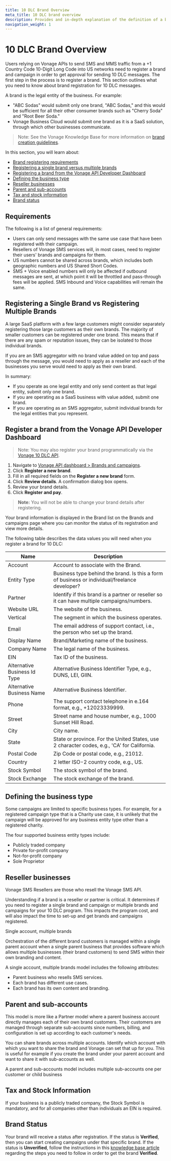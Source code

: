 ```yaml
---
title: 10 DLC Brand Overview
meta_title: 10 DLC brand overview 
description: Provides and in-depth explanation of the definition of a brand, brand registration requirements, defining your business, and data requirements for registering a brand for 10 DLC. 
navigation_weight: 1
---
```


# 10 DLC Brand Overview

Users relying on Vonage APIs to send SMS and MMS traffic from a +1 Country Code 10-Digit Long Code into US networks need to register a brand and campaign in order to get approval for sending 10 DLC messages. The first step in the process is to register a brand. This section outlines what you need to know about brand registration for 10 DLC messages.

A brand is the legal entity of the business. For example:

* "ABC Sodas" would submit only one brand, "ABC Sodas," and this would be sufficient for all their other consumer brands such as "Cherry Soda" and "Root Beer Soda."
* Vonage Business Cloud would submit one brand as it is a SaaS solution, through which other businesses communicate.

> Note: See the Vonage Knowledge Base for more information on [brand creation guidelines](https://help.nexmo.com/hc/en-us/articles/4407712172692-10DLC-Guidelines-for-brand-creation).

In this section, you will learn about:

* [Brand registering requirements](#requirements)
* [Registering a single brand versus multiple brands](#registering-a-single-brand-vs-registering-multiple-brands)
* [Registering a brand from the Vonage API Developer Dashboard](#register-a-brand-from-the-vonage-api-developer-dashboard)
* [Defining the business type](#defining-the-business-type)
* [Reseller businesses](#reseller-businesses)
* [Parent and sub-accounts](#parent-and-sub-accounts)
* [Tax and stock information](#tax-and-stock-information)
* [Brand status](#brand-status)

## Requirements

The following is a list of general requirements:

* Users can only send messages with the same use case that have been registered with their campaign.
* Resellers of Vonage SMS services will, in most cases, need to register their users' brands and campaigns for them.
* US numbers cannot be shared across brands, which includes both geographic numbers and US Shared Short Codes.
* SMS + Voice enabled numbers will only be affected if outbound messages are sent, at which point it will be throttled and pass-through fees will be applied. SMS Inbound and Voice capabilities will remain the same.

## Registering a Single Brand vs Registering Multiple Brands

A large SaaS platform with a few large customers might consider separately registering those large customers as their own brands. The majority of smaller customers can be registered under one brand. This means that if there are any spam or reputation issues, they can be isolated to those individual brands.

If you are an SMS aggregator with no brand value added on top and pass through the message, you would need to apply as a reseller and each of the businesses you serve would need to apply as their own brand.

In summary:

* If you operate as one legal entity and only send content as that legal entity, submit only one brand.
* If you are operating as a SaaS business with value added, submit one brand.
* If you are operating as an SMS aggregator, submit individual brands for the legal entities that you represent.

## Register a brand from the Vonage API Developer Dashboard

> Note: You may also register your brand programmatically via the [Vonage 10 DLC API](/api/10dlc).

1. Navigate to [Vonage API dashboard > Brands and campaigns](https://dashboard.nexmo.com/sms/brands).
2. Click **Register a new brand**.
3. Fill in all required fields on the **Register a new brand** form.
4. Click **Review details**. A confirmation dialog box opens.
5. Review your brand details.
6. Click **Register and pay**.

> **Note:** You will not be able to change your brand details after registering.

Your brand information is displayed in the Brand list on the Brands and campaigns page where you can monitor the status of its registration and view more details.

The following table describes the data values you will need when you register a brand for 10 DLC:

| Name      | Description |
| ----------- | ----------- |
| Account      | Account to associate with the Brand.       |
| Entity Type      | Business type behind the brand. Is this a form of business or individual/freelance developer?    |
| Partner      | Identify if this brand is a partner or reseller so it can have multiple campaigns/numbers.       |
| Website URL      | The website of the business.       |
| Vertical      | The segment in which the business operates.       |
| Email      | The email address of support contact, i.e., the person who set up the brand.       |
| Display Name      | Brand/Marketing name of the business.       |
| Company Name      | The legal name of the business.       |
| EIN      | Tax ID of the business.       |
| Alternative Business Id Type      | Alternative Business Identifier Type, e.g., DUNS, LEI, GIIN.       |
| Alternative Business Name      | Alternative Business Identifier.       |
| Phone      | The support contact telephone in e.164 format, e.g., +12023339999.       |
| Street      | Street name and house number, e.g., 1000 Sunset Hill Road.       |
| City      | City name.       |
| State      | State or province. For the United States, use 2 character codes, e.g., 'CA' for California.       |
| Postal Code      | Zip Code or postal code, e.g., 21012.       |
| Country      | 2 letter ISO-2 country code, e.g., US.       |
| Stock Symbol      | The stock symbol of the brand.       |
| Stock Exchange      | The stock exchange of the brand.       |

## Defining the business type

Some campaigns are limited to specific business types. For example, for a registered campaign type that is a Charity use case, it is unlikely that the campaign will be approved for any business entity type other than a registered charity.

The four supported business entity types include:

* Publicly traded company
* Private for-profit company
* Not-for-profit company
* Sole Proprietor

## Reseller businesses

Vonage SMS Resellers are those who resell the Vonage SMS API.

Understanding if a brand is a reseller or partner is critical. It determines if you need to register a single brand and campaign or multiple brands and campaigns for your 10 DLC program. This impacts the program cost, and will also impact the time to set-up and get brands and campaigns registered.

Single account, multiple brands

Orchestration of the different brand customers is managed within a single parent account when a single parent business that provides software which allows multiple businesses (their brand customers) to send SMS within their own branding and content. 

A single account, multiple brands model includes the following attributes:

* Parent business who resells SMS services.
* Each brand has different use cases.
* Each brand has its own content and branding.

## Parent and sub-accounts

This model is more like a Partner model where a parent business account directly manages each of their own brand customers. Their customers are managed through separate sub-accounts since numbers, billing, and configuration is set up according to each customer's needs.

You can share brands across multiple accounts. Identify which account with which you want to share the brand and Vonage can set that up for you. This is useful for example if you create the brand under your parent account and want to share it with sub-accounts as well.

A parent and sub-accounts model includes multiple sub-accounts one per customer or child business

## Tax and Stock Information

If your business is a publicly traded company, the Stock Symbol is mandatory, and for all companies other than individuals an EIN is required.

## Brand Status

Your brand will receive a status after registration. If the status is **Verified**, then you can start creating campaigns under that specific brand. If the status is **Unverified**, follow the instructions in this [knowledge base article](https://help.nexmo.com/hc/en-us/articles/4407720043284) regarding the steps you need to follow in order to get the brand **Verified**.
